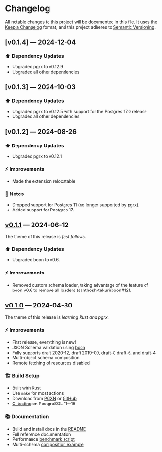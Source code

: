 # Changelog

All notable changes to this project will be documented in this file. It uses the
[Keep a Changelog] format, and this project adheres to [Semantic Versioning].

  [Keep a Changelog]: https://keepachangelog.com/en/1.1.0/
  [Semantic Versioning]: https://semver.org/spec/v2.0.0.html
    "Semantic Versioning 2.0.0"

## [v0.1.4] — 2024-12-04

### ⬆️ Dependency Updates

*   Upgraded pgrx to v0.12.9
*   Upgraded all other dependencies

## [v0.1.3] — 2024-10-03

### ⬆️ Dependency Updates

*   Upgraded pgrx to v0.12.5 with support for the Postgres 17.0 release
*   Upgraded all other dependencies

## [v0.1.2] — 2024-08-26

### ⬆️ Dependency Updates

*   Upgraded pgrx to v0.12.1

### ⚡ Improvements

*   Made the extension relocatable

### 📔 Notes

*   Dropped support for Postgres 11 (no longer supported by pgrx).
*   Added support for Postgres 17.

## [v0.1.1] — 2024-06-12

The theme of this release is *fast follows.*

### ⬆️ Dependency Updates

*   Upgraded boon to v0.6.

### ⚡ Improvements

*   Removed custom schema loader, taking advantage of the feature of boon v0.6
    to remove all loaders (santhosh-tekuri/boon#12).

  [v0.1.1]: https://github.com/tembo-io/pg-jsonschema-boon/compare/v0.1.0...v0.1.1

## [v0.1.0] — 2024-04-30

The theme of this release is *learning Rust and pgrx.*

### ⚡ Improvements

*   First release, everything is new!
*   JSON Schema validation using [boon]
*   Fully supports draft 2020-12, draft 2019-09, draft-7, draft-6, and draft-4
*   Multi-object schema composition
*   Remote fetching of resources disabled

### 🏗️ Build Setup

*   Built with Rust
*   Use `make` for most actions
*   Download from [PGXN] or [GitHub]
*   [CI testing] on PostgreSQL 11--16

### 📚 Documentation

*   Build and install docs in the [README]
*   Full [reference documentation]
*   Performance [benchmark script]
*   Multi-schema [composition example]

  [v0.1.0]: https://github.com/tembo-io/pg-jsonschema-boon/compare/34d5d49...v0.1.0
  [boon]: https://github.com/santhosh-tekuri/boon
  [README]: https://github.com/tembo-io/pg-jsonschema-boon/blob/v0.1.0/README.md
  [PGXN]: https://pgxn.org/dist/jsonschema/
  [GitHub]: https://github.com/tembo-io/pg-jsonschema-boon/releases
  [reference documentation]: https://github.com/tembo-io/pg-jsonschema-boon/blob/v0.1.0/doc/jsonschema.md
  [benchmark script]: https://github.com/tembo-io/pg-jsonschema-boon/blob/v0.1.0/eg/bench.sql
  [composition example]: https://github.com/tembo-io/pg-jsonschema-boon/blob/v0.1.0/eg/user.sql
  [CI testing]: https://github.com/tembo-io/pg-jsonschema-boon/actions/workflows/lint-and-test.yml
